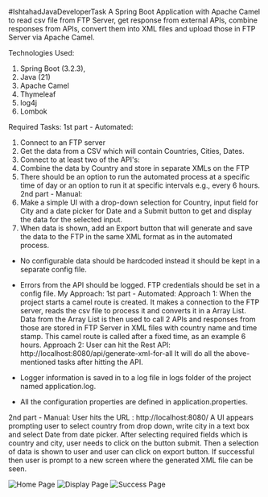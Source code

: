 #IshtahadJavaDeveloperTask
 A Spring Boot Application with Apache Camel to read csv file from FTP Server, get response from external APIs, combine responses from APIs, convert them into XML files and upload those in FTP Server via Apache Camel.

Technologies Used:
1. Spring Boot (3.2.3),
2. Java (21)
3. Apache Camel
4. Thymeleaf
5. log4j
6. Lombok

Required Tasks:
         1st part - Automated:
1. Connect to an FTP server
2. Get the data from a CSV which will contain Countries, Cities, Dates.
3. Connect to at least two of the API's:
4. Combine the data by Country and store in separate XMLs on the FTP
5. There should be an option to run the automated process at a specific time of day or an option to run it at specific intervals e.g., every 6 hours.
          2nd part - Manual:
1. Make a simple UI with a drop-down selection for Country, input field for City and a date picker for Date and a Submit button to get and display the data for the selected input.
2. When data is shown, add an Export button that will generate and save the data to the FTP in the same XML format as in the automated process.
* No configurable data should be hardcoded instead it should be kept in a separate config file.
* Errors from the API should be logged. FTP credentials should be set in a config file.
My Approach:
1st part - Automated:
        Approach 1:
            When the project starts a camel route is created. It makes a connection to the FTP server, reads the csv file to process it and converts it in a Array List. Data from the Array List is then used to call 2 APIs and responses from those are stored in FTP Server in XML files with country name and time stamp. This camel route is called after a fixed time, as an example 6 hours.
      Approach 2:
         User can hit the Rest API: http://localhost:8080/api/generate-xml-for-all
It will do all the above-mentioned tasks after hitting the API.

* Logger information is saved in to a log file in logs folder of the project named application.log.
* All the configuration properties are defined in application.properties.

2nd part - Manual:
     User hits the URL : http://localhost:8080/
A UI appears prompting user to select country from drop down, write city in a text box and select Date from date picker. After selecting required fields which is country and city, user needs to click on the button submit. Then a selection of data is shown to user and user can click on export button. If successful then user is prompt to a new screen where the generated XML file can be seen.

![Home Page](image/ManualApproach.png)
![Display Page](image/ManualApproach.png)
![Success Page](image/ManualApproach.png)
